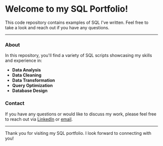 # Welcome to my SQL Portfolio!

This code repository contains examples of SQL I've written. Feel free to take a look and reach out if you have any questions.

---

### About

In this repository, you'll find a variety of SQL scripts showcasing my skills and experience in:

- **Data Analysis**
- **Data Cleaning**
- **Data Transformation**
- **Query Optimization**
- **Database Design**

### Contact

If you have any questions or would like to discuss my work, please feel free to reach out via [LinkedIn](https://www.linkedin.com/in/andrewskomra/) or [email](mailto:andrewjskomra@gmail.com).

---

Thank you for visiting my SQL portfolio. I look forward to connecting with you!

